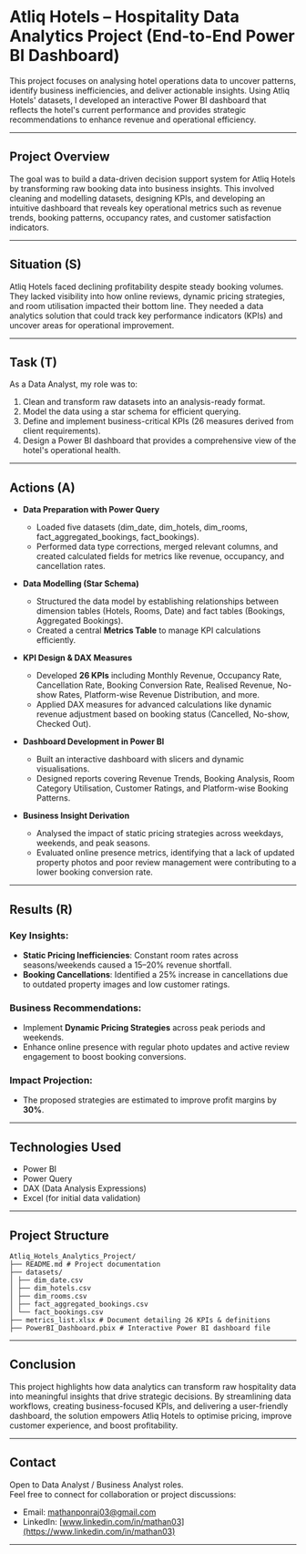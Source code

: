 # Atliq Hotels – Hospitality Data Analytics Project (End-to-End Power BI Dashboard)

This project focuses on analysing hotel operations data to uncover patterns, identify business inefficiencies, and deliver actionable insights. Using Atliq Hotels' datasets, I developed an interactive Power BI dashboard that reflects the hotel's current performance and provides strategic recommendations to enhance revenue and operational efficiency.

---

## Project Overview

The goal was to build a data-driven decision support system for Atliq Hotels by transforming raw booking data into business insights. This involved cleaning and modelling datasets, designing KPIs, and developing an intuitive dashboard that reveals key operational metrics such as revenue trends, booking patterns, occupancy rates, and customer satisfaction indicators.

---

## Situation (S)

Atliq Hotels faced declining profitability despite steady booking volumes. They lacked visibility into how online reviews, dynamic pricing strategies, and room utilisation impacted their bottom line. They needed a data analytics solution that could track key performance indicators (KPIs) and uncover areas for operational improvement.

---

## Task (T)

As a Data Analyst, my role was to:
1. Clean and transform raw datasets into an analysis-ready format.
2. Model the data using a star schema for efficient querying.
3. Define and implement business-critical KPIs (26 measures derived from client requirements).
4. Design a Power BI dashboard that provides a comprehensive view of the hotel's operational health.

---

## Actions (A)

- **Data Preparation with Power Query**  
  - Loaded five datasets (dim_date, dim_hotels, dim_rooms, fact_aggregated_bookings, fact_bookings).  
  - Performed data type corrections, merged relevant columns, and created calculated fields for metrics like revenue, occupancy, and cancellation rates.

- **Data Modelling (Star Schema)**  
  - Structured the data model by establishing relationships between dimension tables (Hotels, Rooms, Date) and fact tables (Bookings, Aggregated Bookings).  
  - Created a central **Metrics Table** to manage KPI calculations efficiently.

- **KPI Design & DAX Measures**  
  - Developed **26 KPIs** including Monthly Revenue, Occupancy Rate, Cancellation Rate, Booking Conversion Rate, Realised Revenue, No-show Rates, Platform-wise Revenue Distribution, and more.  
  - Applied DAX measures for advanced calculations like dynamic revenue adjustment based on booking status (Cancelled, No-show, Checked Out).

- **Dashboard Development in Power BI**  
  - Built an interactive dashboard with slicers and dynamic visualisations.  
  - Designed reports covering Revenue Trends, Booking Analysis, Room Category Utilisation, Customer Ratings, and Platform-wise Booking Patterns.

- **Business Insight Derivation**  
  - Analysed the impact of static pricing strategies across weekdays, weekends, and peak seasons.  
  - Evaluated online presence metrics, identifying that a lack of updated property photos and poor review management were contributing to a lower booking conversion rate.

---

## Results (R)

### Key Insights:
- **Static Pricing Inefficiencies**: Constant room rates across seasons/weekends caused a 15–20% revenue shortfall.
- **Booking Cancellations**: Identified a 25% increase in cancellations due to outdated property images and low customer ratings.
  
### Business Recommendations:
- Implement **Dynamic Pricing Strategies** across peak periods and weekends.
- Enhance online presence with regular photo updates and active review engagement to boost booking conversions.

### Impact Projection:
- The proposed strategies are estimated to improve profit margins by **30%**.

---

## Technologies Used

- Power BI  
- Power Query  
- DAX (Data Analysis Expressions)  
- Excel (for initial data validation)

---

## Project Structure

```
Atliq_Hotels_Analytics_Project/
├── README.md # Project documentation
├── datasets/
│ ├── dim_date.csv
│ ├── dim_hotels.csv
│ ├── dim_rooms.csv
│ ├── fact_aggregated_bookings.csv
│ └── fact_bookings.csv
├── metrics_list.xlsx # Document detailing 26 KPIs & definitions
├── PowerBI_Dashboard.pbix # Interactive Power BI dashboard file

```
---

## Conclusion

This project highlights how data analytics can transform raw hospitality data into meaningful insights that drive strategic decisions. By streamlining data workflows, creating business-focused KPIs, and delivering a user-friendly dashboard, the solution empowers Atliq Hotels to optimise pricing, improve customer experience, and boost profitability.

---

## Contact

Open to Data Analyst / Business Analyst roles.  
Feel free to connect for collaboration or project discussions:  
- Email: mathanponraj03@gmail.com  
- LinkedIn: [www.linkedin.com/in/mathan03](https://www.linkedin.com/in/mathan03)

---

